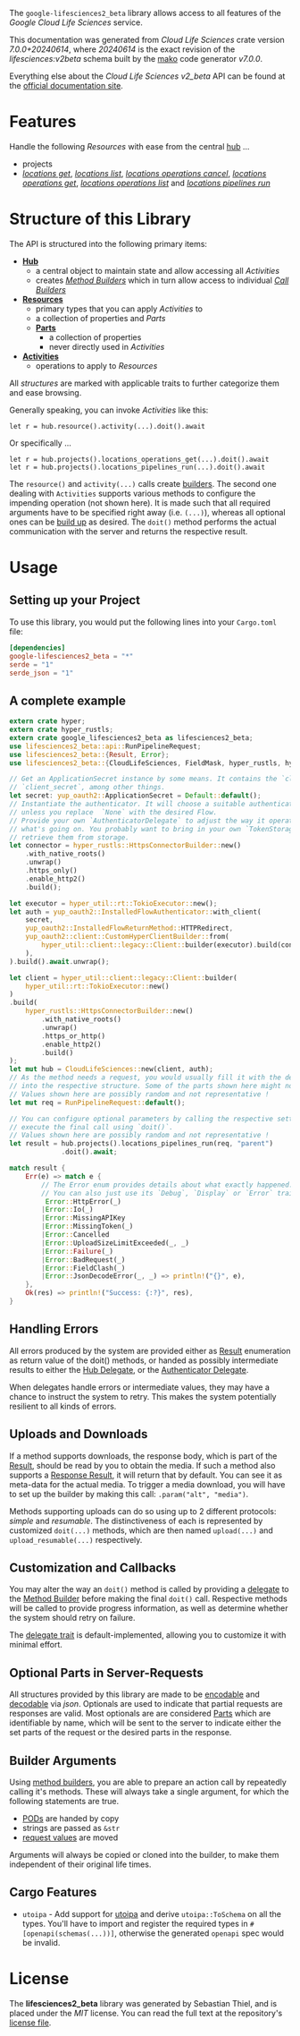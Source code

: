 <!---
DO NOT EDIT !
This file was generated automatically from 'src/generator/templates/api/README.md.mako'
DO NOT EDIT !
-->
The `google-lifesciences2_beta` library allows access to all features of the *Google Cloud Life Sciences* service.

This documentation was generated from *Cloud Life Sciences* crate version *7.0.0+20240614*, where *20240614* is the exact revision of the *lifesciences:v2beta* schema built by the [mako](http://www.makotemplates.org/) code generator *v7.0.0*.

Everything else about the *Cloud Life Sciences* *v2_beta* API can be found at the
[official documentation site](https://cloud.google.com/life-sciences).
# Features

Handle the following *Resources* with ease from the central [hub](https://docs.rs/google-lifesciences2_beta/7.0.0+20240614/google_lifesciences2_beta/CloudLifeSciences) ...

* projects
 * [*locations get*](https://docs.rs/google-lifesciences2_beta/7.0.0+20240614/google_lifesciences2_beta/api::ProjectLocationGetCall), [*locations list*](https://docs.rs/google-lifesciences2_beta/7.0.0+20240614/google_lifesciences2_beta/api::ProjectLocationListCall), [*locations operations cancel*](https://docs.rs/google-lifesciences2_beta/7.0.0+20240614/google_lifesciences2_beta/api::ProjectLocationOperationCancelCall), [*locations operations get*](https://docs.rs/google-lifesciences2_beta/7.0.0+20240614/google_lifesciences2_beta/api::ProjectLocationOperationGetCall), [*locations operations list*](https://docs.rs/google-lifesciences2_beta/7.0.0+20240614/google_lifesciences2_beta/api::ProjectLocationOperationListCall) and [*locations pipelines run*](https://docs.rs/google-lifesciences2_beta/7.0.0+20240614/google_lifesciences2_beta/api::ProjectLocationPipelineRunCall)




# Structure of this Library

The API is structured into the following primary items:

* **[Hub](https://docs.rs/google-lifesciences2_beta/7.0.0+20240614/google_lifesciences2_beta/CloudLifeSciences)**
    * a central object to maintain state and allow accessing all *Activities*
    * creates [*Method Builders*](https://docs.rs/google-lifesciences2_beta/7.0.0+20240614/google_lifesciences2_beta/common::MethodsBuilder) which in turn
      allow access to individual [*Call Builders*](https://docs.rs/google-lifesciences2_beta/7.0.0+20240614/google_lifesciences2_beta/common::CallBuilder)
* **[Resources](https://docs.rs/google-lifesciences2_beta/7.0.0+20240614/google_lifesciences2_beta/common::Resource)**
    * primary types that you can apply *Activities* to
    * a collection of properties and *Parts*
    * **[Parts](https://docs.rs/google-lifesciences2_beta/7.0.0+20240614/google_lifesciences2_beta/common::Part)**
        * a collection of properties
        * never directly used in *Activities*
* **[Activities](https://docs.rs/google-lifesciences2_beta/7.0.0+20240614/google_lifesciences2_beta/common::CallBuilder)**
    * operations to apply to *Resources*

All *structures* are marked with applicable traits to further categorize them and ease browsing.

Generally speaking, you can invoke *Activities* like this:

```Rust,ignore
let r = hub.resource().activity(...).doit().await
```

Or specifically ...

```ignore
let r = hub.projects().locations_operations_get(...).doit().await
let r = hub.projects().locations_pipelines_run(...).doit().await
```

The `resource()` and `activity(...)` calls create [builders][builder-pattern]. The second one dealing with `Activities`
supports various methods to configure the impending operation (not shown here). It is made such that all required arguments have to be
specified right away (i.e. `(...)`), whereas all optional ones can be [build up][builder-pattern] as desired.
The `doit()` method performs the actual communication with the server and returns the respective result.

# Usage

## Setting up your Project

To use this library, you would put the following lines into your `Cargo.toml` file:

```toml
[dependencies]
google-lifesciences2_beta = "*"
serde = "1"
serde_json = "1"
```

## A complete example

```Rust
extern crate hyper;
extern crate hyper_rustls;
extern crate google_lifesciences2_beta as lifesciences2_beta;
use lifesciences2_beta::api::RunPipelineRequest;
use lifesciences2_beta::{Result, Error};
use lifesciences2_beta::{CloudLifeSciences, FieldMask, hyper_rustls, hyper_util, yup_oauth2};

// Get an ApplicationSecret instance by some means. It contains the `client_id` and
// `client_secret`, among other things.
let secret: yup_oauth2::ApplicationSecret = Default::default();
// Instantiate the authenticator. It will choose a suitable authentication flow for you,
// unless you replace  `None` with the desired Flow.
// Provide your own `AuthenticatorDelegate` to adjust the way it operates and get feedback about
// what's going on. You probably want to bring in your own `TokenStorage` to persist tokens and
// retrieve them from storage.
let connector = hyper_rustls::HttpsConnectorBuilder::new()
    .with_native_roots()
    .unwrap()
    .https_only()
    .enable_http2()
    .build();

let executor = hyper_util::rt::TokioExecutor::new();
let auth = yup_oauth2::InstalledFlowAuthenticator::with_client(
    secret,
    yup_oauth2::InstalledFlowReturnMethod::HTTPRedirect,
    yup_oauth2::client::CustomHyperClientBuilder::from(
        hyper_util::client::legacy::Client::builder(executor).build(connector),
    ),
).build().await.unwrap();

let client = hyper_util::client::legacy::Client::builder(
    hyper_util::rt::TokioExecutor::new()
)
.build(
    hyper_rustls::HttpsConnectorBuilder::new()
        .with_native_roots()
        .unwrap()
        .https_or_http()
        .enable_http2()
        .build()
);
let mut hub = CloudLifeSciences::new(client, auth);
// As the method needs a request, you would usually fill it with the desired information
// into the respective structure. Some of the parts shown here might not be applicable !
// Values shown here are possibly random and not representative !
let mut req = RunPipelineRequest::default();

// You can configure optional parameters by calling the respective setters at will, and
// execute the final call using `doit()`.
// Values shown here are possibly random and not representative !
let result = hub.projects().locations_pipelines_run(req, "parent")
             .doit().await;

match result {
    Err(e) => match e {
        // The Error enum provides details about what exactly happened.
        // You can also just use its `Debug`, `Display` or `Error` traits
         Error::HttpError(_)
        |Error::Io(_)
        |Error::MissingAPIKey
        |Error::MissingToken(_)
        |Error::Cancelled
        |Error::UploadSizeLimitExceeded(_, _)
        |Error::Failure(_)
        |Error::BadRequest(_)
        |Error::FieldClash(_)
        |Error::JsonDecodeError(_, _) => println!("{}", e),
    },
    Ok(res) => println!("Success: {:?}", res),
}

```
## Handling Errors

All errors produced by the system are provided either as [Result](https://docs.rs/google-lifesciences2_beta/7.0.0+20240614/google_lifesciences2_beta/common::Result) enumeration as return value of
the doit() methods, or handed as possibly intermediate results to either the
[Hub Delegate](https://docs.rs/google-lifesciences2_beta/7.0.0+20240614/google_lifesciences2_beta/common::Delegate), or the [Authenticator Delegate](https://docs.rs/yup-oauth2/*/yup_oauth2/trait.AuthenticatorDelegate.html).

When delegates handle errors or intermediate values, they may have a chance to instruct the system to retry. This
makes the system potentially resilient to all kinds of errors.

## Uploads and Downloads
If a method supports downloads, the response body, which is part of the [Result](https://docs.rs/google-lifesciences2_beta/7.0.0+20240614/google_lifesciences2_beta/common::Result), should be
read by you to obtain the media.
If such a method also supports a [Response Result](https://docs.rs/google-lifesciences2_beta/7.0.0+20240614/google_lifesciences2_beta/common::ResponseResult), it will return that by default.
You can see it as meta-data for the actual media. To trigger a media download, you will have to set up the builder by making
this call: `.param("alt", "media")`.

Methods supporting uploads can do so using up to 2 different protocols:
*simple* and *resumable*. The distinctiveness of each is represented by customized
`doit(...)` methods, which are then named `upload(...)` and `upload_resumable(...)` respectively.

## Customization and Callbacks

You may alter the way an `doit()` method is called by providing a [delegate](https://docs.rs/google-lifesciences2_beta/7.0.0+20240614/google_lifesciences2_beta/common::Delegate) to the
[Method Builder](https://docs.rs/google-lifesciences2_beta/7.0.0+20240614/google_lifesciences2_beta/common::CallBuilder) before making the final `doit()` call.
Respective methods will be called to provide progress information, as well as determine whether the system should
retry on failure.

The [delegate trait](https://docs.rs/google-lifesciences2_beta/7.0.0+20240614/google_lifesciences2_beta/common::Delegate) is default-implemented, allowing you to customize it with minimal effort.

## Optional Parts in Server-Requests

All structures provided by this library are made to be [encodable](https://docs.rs/google-lifesciences2_beta/7.0.0+20240614/google_lifesciences2_beta/common::RequestValue) and
[decodable](https://docs.rs/google-lifesciences2_beta/7.0.0+20240614/google_lifesciences2_beta/common::ResponseResult) via *json*. Optionals are used to indicate that partial requests are responses
are valid.
Most optionals are are considered [Parts](https://docs.rs/google-lifesciences2_beta/7.0.0+20240614/google_lifesciences2_beta/common::Part) which are identifiable by name, which will be sent to
the server to indicate either the set parts of the request or the desired parts in the response.

## Builder Arguments

Using [method builders](https://docs.rs/google-lifesciences2_beta/7.0.0+20240614/google_lifesciences2_beta/common::CallBuilder), you are able to prepare an action call by repeatedly calling it's methods.
These will always take a single argument, for which the following statements are true.

* [PODs][wiki-pod] are handed by copy
* strings are passed as `&str`
* [request values](https://docs.rs/google-lifesciences2_beta/7.0.0+20240614/google_lifesciences2_beta/common::RequestValue) are moved

Arguments will always be copied or cloned into the builder, to make them independent of their original life times.

[wiki-pod]: http://en.wikipedia.org/wiki/Plain_old_data_structure
[builder-pattern]: http://en.wikipedia.org/wiki/Builder_pattern
[google-go-api]: https://github.com/google/google-api-go-client

## Cargo Features

* `utoipa` - Add support for [utoipa](https://crates.io/crates/utoipa) and derive `utoipa::ToSchema` on all
the types. You'll have to import and register the required types in `#[openapi(schemas(...))]`, otherwise the
generated `openapi` spec would be invalid.


# License
The **lifesciences2_beta** library was generated by Sebastian Thiel, and is placed
under the *MIT* license.
You can read the full text at the repository's [license file][repo-license].

[repo-license]: https://github.com/Byron/google-apis-rsblob/main/LICENSE.md

